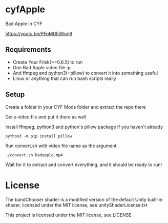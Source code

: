 # cyfApple
Bad Apple in CYF

https://youtu.be/PFqMDEWkql8
## Requirements
- Create Your Frisk(>=0.6.5) to run
- One Bad Apple video file :p
- And ffmpeg and python3(+pillow) to convert it into something useful
- Linux or anything that can run bash scripts really
## Setup
Create a folder in your CYF Mods folder and extract the repo there

Get a video file and put it there as well

Install ffmpeg, python3 and python's pillow package if you haven't already
```
python3 -m pip install pillow
```
Run convert.sh with video file name as the argument
```
./convert.sh badapple.mp4
```
Wait for it to extract and convert everything, and it should be ready to run!
# License
The bandChooser shader is a modified version of the default Unity built-in shader, licensed under the MIT license, see unityShaderLicense.txt

This project is licensed under the MIT license, see LICENSE
